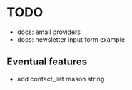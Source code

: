 # TODO

- docs: email providers
- docs: newsletter input form example

## Eventual features

- add contact_list reason string
